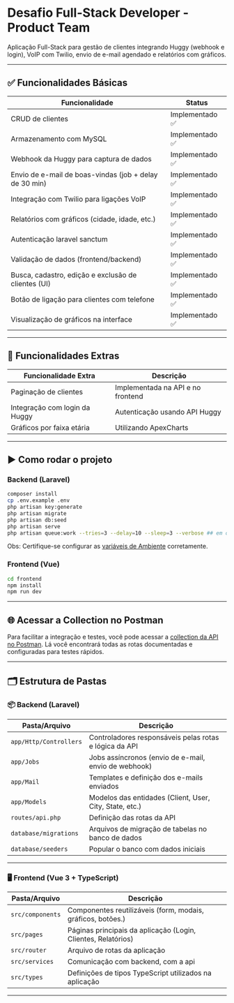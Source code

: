 
# Desafio Full-Stack Developer - Product Team

Aplicação Full-Stack para gestão de clientes integrando Huggy (webhook e login), VoIP com Twilio, envio de e-mail agendado e relatórios com gráficos.

---

## ✅ Funcionalidades Básicas

| Funcionalidade                                             | Status          |
|------------------------------------------------------------|-----------------|
| CRUD de clientes                                           | Implementado ✅ |
| Armazenamento com MySQL                                   | Implementado ✅ |
| Webhook da Huggy para captura de dados                    | Implementado ✅ |
| Envio de e-mail de boas-vindas (job + delay de 30 min)    | Implementado ✅ |
| Integração com Twilio para ligações VoIP                  | Implementado ✅ |
| Relatórios com gráficos (cidade, idade, etc.)             | Implementado ✅ |
| Autenticação laravel sanctum                               | Implementado ✅ |
| Validação de dados (frontend/backend)                     | Implementado ✅ |
| Busca, cadastro, edição e exclusão de clientes (UI)       | Implementado ✅ |
| Botão de ligação para clientes com telefone               | Implementado ✅ |
| Visualização de gráficos na interface                     | Implementado ✅ |

---

## 🚀 Funcionalidades Extras

| Funcionalidade Extra                         | Descrição                                 |
|---------------------------------------------|-------------------------------------------|
| Paginação de clientes                       | Implementada na API e no frontend         |
| Integração com login da Huggy               | Autenticação usando API Huggy             |
| Gráficos por faixa etária                   | Utilizando ApexCharts                     |

---

## ▶️ Como rodar o projeto

### Backend (Laravel)

```bash
composer install
cp .env.example .env
php artisan key:generate
php artisan migrate
php artisan db:seed
php artisan serve
php artisan queue:work --tries=3 --delay=10 --sleep=3 --verbose ## em outro terminal
```
Obs: Certifique-se configurar as [variáveis de Ambiente](https://github.com/Joaofelipe14/Desafio-Full-Stack-Developer/tree/main/backend#readme) corretamente.

### Frontend (Vue)

```bash
cd frontend
npm install
npm run dev
```

---

## 🌐 Acessar a Collection no Postman

Para facilitar a integração e testes, você pode acessar a [collection da API no Postman](https://documenter.getpostman.com/view/19891823/2sB2cUAiAs). Lá você encontrará todas as rotas documentadas e configuradas para testes rápidos.

---

## 🗂 Estrutura de Pastas

### 📦 Backend (Laravel)

| Pasta/Arquivo                   | Descrição                                                  |
|--------------------------------|------------------------------------------------------------|
| `app/Http/Controllers`         | Controladores responsáveis pelas rotas e lógica da API     |
| `app/Jobs`                     | Jobs assíncronos (envio de e-mail, envio de webhook)       |
| `app/Mail`                     | Templates e definição dos e-mails enviados                 |
| `app/Models`                   | Modelos das entidades (Client, User, City, State, etc.)    |
| `routes/api.php`               | Definição das rotas da API                                 |
| `database/migrations`          | Arquivos de migração de tabelas no banco de dados          |
| `database/seeders`             | Popular o banco com dados iniciais                         |



---

### 🖥️ Frontend (Vue 3  + TypeScript)

| Pasta/Arquivo             | Descrição                                                        |
|--------------------------|------------------------------------------------------------------|
| `src/components`          | Componentes reutilizáveis (form, modais, gráficos, botões.) |
| `src/pages`               | Páginas principais da aplicação (Login, Clientes, Relatórios)    |
| `src/router`              | Arquivo de rotas da aplicação                                   |
| `src/services`            | Comunicação com backend, com a api                       |
| `src/types`               | Definições de tipos TypeScript utilizados na aplicação          |


---

